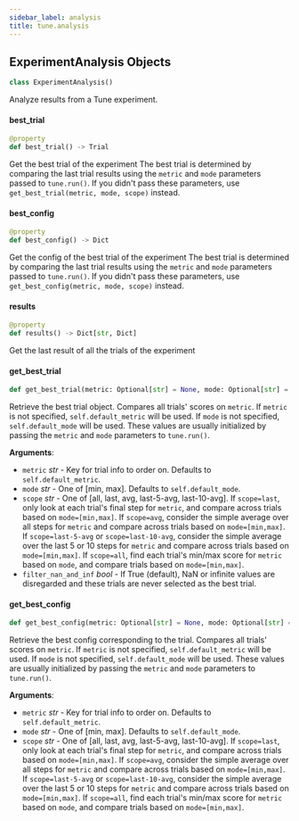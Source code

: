 ```yaml
---
sidebar_label: analysis
title: tune.analysis
---
```


## ExperimentAnalysis Objects

```python
class ExperimentAnalysis()
```

Analyze results from a Tune experiment.

#### best\_trial

```python
@property
def best_trial() -> Trial
```

Get the best trial of the experiment
The best trial is determined by comparing the last trial results
using the `metric` and `mode` parameters passed to `tune.run()`.
If you didn&#x27;t pass these parameters, use
`get_best_trial(metric, mode, scope)` instead.

#### best\_config

```python
@property
def best_config() -> Dict
```

Get the config of the best trial of the experiment
The best trial is determined by comparing the last trial results
using the `metric` and `mode` parameters passed to `tune.run()`.
If you didn&#x27;t pass these parameters, use
`get_best_config(metric, mode, scope)` instead.

#### results

```python
@property
def results() -> Dict[str, Dict]
```

Get the last result of all the trials of the experiment

#### get\_best\_trial

```python
def get_best_trial(metric: Optional[str] = None, mode: Optional[str] = None, scope: str = "last", filter_nan_and_inf: bool = True) -> Optional[Trial]
```

Retrieve the best trial object.
Compares all trials&#x27; scores on ``metric``.
If ``metric`` is not specified, ``self.default_metric`` will be used.
If `mode` is not specified, ``self.default_mode`` will be used.
These values are usually initialized by passing the ``metric`` and
``mode`` parameters to ``tune.run()``.

**Arguments**:

- `metric` _str_ - Key for trial info to order on. Defaults to
  ``self.default_metric``.
- `mode` _str_ - One of [min, max]. Defaults to ``self.default_mode``.
- `scope` _str_ - One of [all, last, avg, last-5-avg, last-10-avg].
  If `scope=last`, only look at each trial&#x27;s final step for
  `metric`, and compare across trials based on `mode=[min,max]`.
  If `scope=avg`, consider the simple average over all steps
  for `metric` and compare across trials based on
  `mode=[min,max]`. If `scope=last-5-avg` or `scope=last-10-avg`,
  consider the simple average over the last 5 or 10 steps for
  `metric` and compare across trials based on `mode=[min,max]`.
  If `scope=all`, find each trial&#x27;s min/max score for `metric`
  based on `mode`, and compare trials based on `mode=[min,max]`.
- `filter_nan_and_inf` _bool_ - If True (default), NaN or infinite
  values are disregarded and these trials are never selected as
  the best trial.

#### get\_best\_config

```python
def get_best_config(metric: Optional[str] = None, mode: Optional[str] = None, scope: str = "last") -> Optional[Dict]
```

Retrieve the best config corresponding to the trial.
Compares all trials&#x27; scores on `metric`.
If ``metric`` is not specified, ``self.default_metric`` will be used.
If `mode` is not specified, ``self.default_mode`` will be used.
These values are usually initialized by passing the ``metric`` and
``mode`` parameters to ``tune.run()``.

**Arguments**:

- `metric` _str_ - Key for trial info to order on. Defaults to
  ``self.default_metric``.
- `mode` _str_ - One of [min, max]. Defaults to ``self.default_mode``.
- `scope` _str_ - One of [all, last, avg, last-5-avg, last-10-avg].
  If `scope=last`, only look at each trial&#x27;s final step for
  `metric`, and compare across trials based on `mode=[min,max]`.
  If `scope=avg`, consider the simple average over all steps
  for `metric` and compare across trials based on
  `mode=[min,max]`. If `scope=last-5-avg` or `scope=last-10-avg`,
  consider the simple average over the last 5 or 10 steps for
  `metric` and compare across trials based on `mode=[min,max]`.
  If `scope=all`, find each trial&#x27;s min/max score for `metric`
  based on `mode`, and compare trials based on `mode=[min,max]`.


